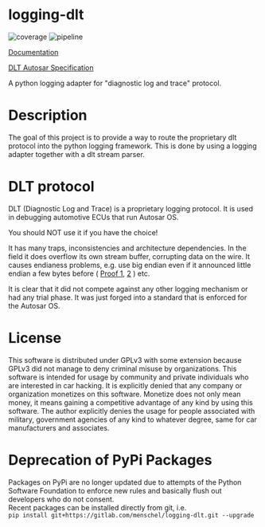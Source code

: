 # logging-dlt

![coverage](https://gitlab.com/Menschel/logging-dlt/badges/master/coverage.svg)
![pipeline](https://gitlab.com/Menschel/logging-dlt/badges/master/pipeline.svg)

[Documentation](https://menschel.gitlab.io/logging-dlt/)

[DLT Autosar Specification](https://www.autosar.org/fileadmin/user_upload/standards/classic/4-3/AUTOSAR_SWS_DiagnosticLogAndTrace.pdf)

A python logging adapter for "diagnostic log and trace" protocol.

# Description

The goal of this project is to provide a way to route the proprietary dlt
protocol into the python logging framework. This is done by using a logging adapter
together with a dlt stream parser.


# DLT protocol
DLT (Diagnostic Log and Trace) is a proprietary logging protocol.
It is used in debugging automotive ECUs that run Autosar OS.

You should NOT use it if you have the choice!

It has many traps, inconsistencies and architecture dependencies.
In the field it does overflow its own stream buffer, corrupting data on the wire.
It causes endianess problems, e.g. use big endian even if it announced little endian
a few bytes before (
[Proof 1](https://github.com/COVESA/dlt-daemon/blob/master/src/shared/dlt_common.c#L1034),
[2](https://github.com/COVESA/dlt-daemon/blob/master/src/shared/dlt_common.c#L846)
) etc.

It is clear that it did not compete against any other logging mechanism or had any trial phase.
It was just forged into a standard that is enforced for the Autosar OS.


# License
This software is distributed under GPLv3 with some extension because GPLv3 did not manage to deny
criminal misuse by organizations.
This software is intended for usage by community and private individuals who are interested in car hacking.
It is explicitly denied that any company or organization monetizes on this software. Monetize does not only mean money,
it means gaining a competitive advantage of any kind by using this software.
The author explicitly denies the usage for people associated with military,
government agencies of any kind to whatever degree, same for car manufacturers and associates.

# Deprecation of PyPi Packages
Packages on PyPi are no longer updated due to attempts of the Python Software Foundation to enforce new rules and basically flush out 
developers who do not consent.  
Recent packages can be installed directly from git, i.e.   
```pip install git+https://gitlab.com/menschel/logging-dlt.git --upgrade```
